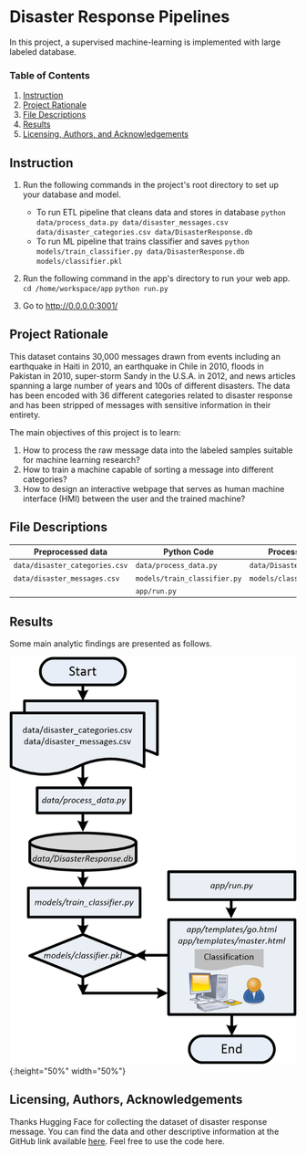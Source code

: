 # Disaster Response Pipelines

In this project, a supervised machine-learning is implemented with large labeled database. 

### Table of Contents

1. [Instruction](#instruction)
2. [Project Rationale](#rationale)
3. [File Descriptions](#files)
4. [Results](#results)
5. [Licensing, Authors, and Acknowledgements](#licensing)

## Instruction <a name="instruction"></a>

1. Run the following commands in the project's root directory to set up your database and model.

    - To run ETL pipeline that cleans data and stores in database
        `python data/process_data.py data/disaster_messages.csv data/disaster_categories.csv data/DisasterResponse.db`
    - To run ML pipeline that trains classifier and saves
        `python models/train_classifier.py data/DisasterResponse.db models/classifier.pkl`

2. Run the following command in the app's directory to run your web app.
    `cd /home/workspace/app`
    `python run.py`

3. Go to http://0.0.0.0:3001/

## Project Rationale<a name="rationale"></a>

This dataset contains 30,000 messages drawn from events including an earthquake in Haiti in 2010, an earthquake in Chile in 2010, floods in Pakistan in 2010, super-storm Sandy in the U.S.A. in 2012, and news articles spanning a large number of years and 100s of different disasters. The data has been encoded with 36 different categories related to disaster response and has been stripped of messages with sensitive information in their entirety. 

The main objectives of this project is to learn:

1. How to process the raw message data into the labeled samples suitable for machine learning research?
2. How to train a machine capable of sorting a message into different categories?
3. How to design an interactive webpage that serves as human machine interface (HMI) between the user and the trained machine?


## File Descriptions <a name="files"></a>

| Preprocessed data | Python Code | Processed data | HTML |
| --- | --- | --- | --- |
| `data/disaster_categories.csv` | `data/process_data.py` | `data/DisasterResponse.db` | `app/templates/go.html` |
| `data/disaster_messages.csv` | `models/train_classifier.py` | `models/classifier.pkl` | `app/templates/master.html` |
| | `app/run.py` | |


## Results<a name="results"></a>

Some main analytic findings are presented as follows.

![flowchart](data/disaster_response.png){:height="50%" width="50%"}

## Licensing, Authors, Acknowledgements<a name="licensing"></a>

Thanks Hugging Face for collecting the dataset of disaster response message.  You can find the data and other descriptive information at the GitHub link available [here](https://github.com/huggingface/datasets/tree/master/datasets/disaster_response_messages).  Feel free to use the code here.

